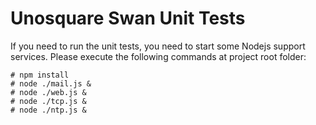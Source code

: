 # Unosquare Swan Unit Tests

If you need to run the unit tests, you need to start some Nodejs support services. Please execute the following commands at project root folder:

```
# npm install
# node ./mail.js &
# node ./web.js &
# node ./tcp.js &
# node ./ntp.js &
```
